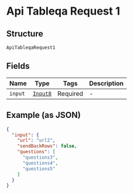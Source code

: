 
# Api Tableqa Request 1

## Structure

`ApiTableqaRequest1`

## Fields

| Name | Type | Tags | Description |
|  --- | --- | --- | --- |
| `input` | [`Input8`](../../doc/models/input-8.md) | Required | - |

## Example (as JSON)

```json
{
  "input": {
    "url": "url2",
    "sendBackRows": false,
    "questions": [
      "questions3",
      "questions4",
      "questions5"
    ]
  }
}
```

